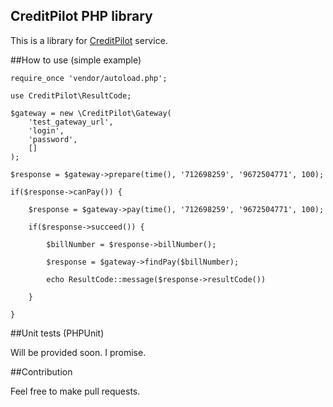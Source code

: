## CreditPilot PHP library

This is a library for [CreditPilot](http://www.creditpilot.ru/) service.

##How to use (simple example)

	require_once 'vendor/autoload.php';

	use CreditPilot\ResultCode;

	$gateway = new \CreditPilot\Gateway(
	    'test_gateway_url',
	    'login',
	    'password',
	    []
	);
	
	$response = $gateway->prepare(time(), '712698259', '9672504771', 100);

	if($response->canPay()) {
	
		$response = $gateway->pay(time(), '712698259', '9672504771', 100);
		
		if($response->succeed()) {
		
			$billNumber = $response->billNumber();
			
			$response = $gateway->findPay($billNumber);
			
			echo ResultCode::message($response->resultCode())
		
		}
	
	}


##Unit tests (PHPUnit)

Will be provided soon. I promise.

##Contribution

Feel free to make pull requests.